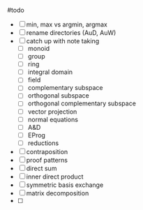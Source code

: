 #todo 

- [ ] min, max vs argmin, argmax
- [ ] rename directories (AuD, AuW)
- [ ] catch up with note taking
	- [ ] monoid
	- [ ] group
	- [ ] ring
	- [ ] integral domain
	- [ ] field
	- [ ] complementary subspace
	- [ ] orthogonal subspace
	- [ ] orthogonal complementary subspace
	- [ ] vector projection
	- [ ] normal equations
	- [ ] A&D
	- [ ] EProg
	- [ ] reductions
- [ ] contraposition
- [ ] proof patterns
- [ ] direct sum
- [ ] inner direct product
- [ ] symmetric basis exchange
- [ ] matrix decomposition
- [ ] 